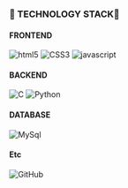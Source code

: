 <h3>🐣 TECHNOLOGY STACK🐣</h3>

<h4>FRONTEND</h4>
<p>
  <img alt="html5" src="https://img.shields.io/badge/-HTML5-E34F26?logo=html5&logoColor=white" />
  <img alt="CSS3" src="https://img.shields.io/badge/-CSS3-1572B6?logo=CSS3&logoColor=white">
  <img alt="javascript" src="https://img.shields.io/badge/-JavaScript-F0DB4F?logo=javascript&logoColor=white" />

<h4>BACKEND</h4>
<p>
 <img alt="C" src="https://img.shields.io/badge/-C-228B22?&logo=C&logoColor=white" />
 <img alt="Python" src="https://img.shields.io/badge/-Python-8AEBE2?&logo=Python&logoColor=white" />
</p>

<h4>DATABASE</h4>
<p>
  <img alt="MySql" src="https://img.shields.io/badge/mysql-%2300f.svg?&&logo=mysql&logoColor=white"/>
</p>

<h4>Etc</h4>
<p>
  <img alt="GitHub" src="https://img.shields.io/badge/-GitHub-000000?logo=github&logoColor=white" />
</p>
